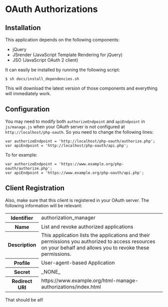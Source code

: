 # OAuth Authorizations

## Installation

This application depends on the following components:

* jQuery
* JSrender (JavaScript Template Rendering for jQuery)
* JSO (JavaScript OAuth 2 client)

It can easily be installed by running the following script:

    $ sh docs/install_dependencies.sh

This will download the latest version of those components and everything will
immediately work.

## Configuration

You may need to modify both `authorizeEndpoint` and `apiEndpoint` in 
`js/manage.js` when your OAuth server is not configured at 
`http://localhost/php-oauth`. So you need to change the following lines:

    var authorizeEndpoint = 'http://localhost/php-oauth/authorize.php';
    var apiEndpoint = 'http://localhost/php-oauth/api.php';

To for example:

    var authorizeEndpoint = 'https://www.example.org/php-oauth/authorize.php';
    var apiEndpoint = 'https://www.example.org/php-oauth/api.php';

## Client Registration
Also, make sure that this client is registered in your OAuth server. The following
information will be relevant:

<table>
  <tr>
    <th>Identifier</th><td>authorization_manager</td>
  </tr>
  <tr>
    <th>Name</th><td>List and revoke authorized applications</td>
  </tr>
  <tr>
    <th>Description</th><td>This application lists the applications and their permissions you authorized to access resources on your behalf and allows you to revoke these permissions.</td>
  </tr>
  <tr>
    <th>Profile</th><td>User-agent-based Application</td>
  </tr>
  <tr>
    <th>Secret</th><td>_NONE_<td></td>
  </tr>
  <tr>
    <th>Redirect URI</th><td>https://www.example.org/html-manage-authorizations/index.html</td>
  </tr>
</table>

That should be all!
